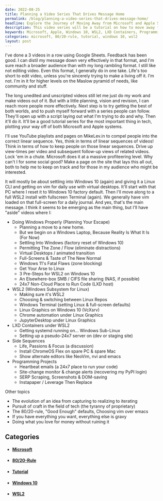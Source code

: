 ```yaml
---
date: 2022-08-25
title: Planning a Video Series That Drives Message Home
permalink: /blog/planning-a-video-series-that-drives-message-home/
headline: Explore the Journey of Moving Away from Microsoft and Apple Systems with Me!
description: This video series will be a tutorial on how to move away from Microsoft and Apple systems and will explore topics such as Windows 10, WSL2, LXD Containers, and programming projects. I'll also discuss the evolution of an idea, the pursuit of craft, the 80/20-rule, and how to do what you love for money. Join me on this journey to reach a wider audience and learn how to make the switch from Microsoft and Apple systems.
keywords: Microsoft, Apple, Windows 10, WSL2, LXD Containers, Programming Projects, Evolution of an Idea, Pursuit of Craft, 80/20-Rule, Doing What You Love for Money, Tutorial, Video Series, Wider Audience, Uneven Videos, Unscripted Videos
categories: microsoft, 80/20-rule, tutorial, windows 10, wsl2
layout: post
---
```


I've done a 3 videos in a row using Google Sheets. Feedback has been good. I
can distil my message down very effectively in that format, and I'm sure reach
a broader audience than with my long rambling format. I still like not editing
video. Even this format, I generally do in one take. Life's too short to edit
video, unless you're sincerely trying to make a living off it. I'm not. I'm in
it for higher levels on the Maslow pyramid of needs, like community and stuff.

The long unedited and unscripted videos still let me just do my work and make
videos out of it. But with a little planning, vision and revision, I can reach
more people more effectively. Next step is to try getting the best of both
worlds, and to push myself forward with a series people can follow. They'll
open up with a script laying out what I'm trying to do and why. Then it'll do
it. It'll be a good tutorial series for the most important thing in tech,
plotting your way off of both Microsoft and Apple systems.

I'll use YouTube playlists and pages on MikeLev.in to compel people into the
correct linear sequence. Yes, think in terms of linear sequences of videos!
Think in terms of how to keep people on those linear sequences. Drive up
view-times per video and subsequent follow-up views of related videos. Lock 'em
in a chute. Microsoft does it at a massive profiteering level. Why can't I for
some social good? Make a page on the site that lays this all out, both to help
me to keep on track and for those in my audience who might be interested.

It will mostly be about settling into Windows 10 (again) and giving it a Linux
CLI and getting on vim for daily use with virtual desktops. It'll start with
that PC where I reset it to Windows 10 factory default. Then I'll move along to
a full WSL2 install with fullscreen Terminal (again). We generally have vim
loaded on that full-screen for a daily journal. And yes, that's the main
message. I think it seems to be emerging as the main thing, but I'll have
"aside" videos where I:

- Doing Windows Properly (Planning Your Escape)
  - Planning a move to a new home.
  - But we begin on a Windows Laptop, Because Reality Is What It Is (For Now)
  - Settling Into Windows (factory reset of Windows 10)
  - Permitting The Zone / Flow (eliminate distractions)
  - Virtual Desktops / animated transition
  - Full-Screens & Taste of The New Normal
  - Windows 11's Fatal Flaws (zone blocking)
  - Get Your Arse to Linux
  - 3 Pre-Steps for WSL2 on Windows 10
  - An Elsewhere-box SMB / CIFS file sharing (NAS, if possible)
  - 24x7 Non-Cloud Place to Run Code (LXD host)
- WSL2 (Windows Subsystem for Linux)
  - Making sure it's WSL2
  - Choosing & switching between Linux Repos
  - Windows Terminal (setting Linux & full-screen defaults)
  - Linux Graphics on Windows 10 (VcXsrv)
  - Chrome automation under Linux Graphics
  - JupyterDesktop under Linux Graphics
- LXD Containers under WSL2
  - Getting systemd running on... Windows Sub-Linux
  - Setting up a pseudo-24x7 server on (dev or staging site)
- Side Sequences
  - Life, Passions & Focus (a discussion)
  - Install ChromeOS Flex on spare PC & spare Mac
  - Show alternate editors like NeoVim, nvi and emacs
- Programming Projects
  - Heartbeat emails (a 24x7 place to run your code)
  - Site-change monitor & change alerts (recovering my PyPI login)
  - SERP Scraping, Screenshots & DOM-saving
  - Instapaper / Leverage Then Replace


Other topics

- The evolution of an idea from capturing to realizing to iterating
- Pursuit of craft in the field of tech (the tyranny of proprietary)
- The 80/20-rule, "Good Enough" defaults, Choosing vim over emacs
- If you have everything you want, everything else is gravy
- Doing what you love for money without ruining it


## Categories

<ul>
<li><h4><a href='/microsoft/'>Microsoft</a></h4></li>
<li><h4><a href='/80-20-rule/'>80/20-Rule</a></h4></li>
<li><h4><a href='/tutorial/'>Tutorial</a></h4></li>
<li><h4><a href='/windows-10/'>Windows 10</a></h4></li>
<li><h4><a href='/wsl2/'>WSL2</a></h4></li></ul>